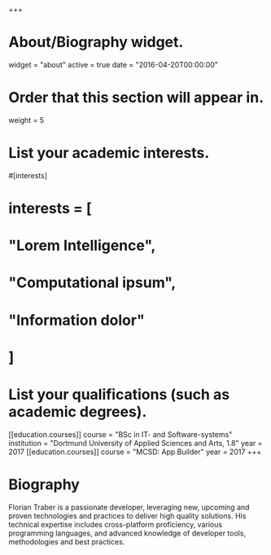 +++
# About/Biography widget.
widget = "about"
active = true
date = "2016-04-20T00:00:00"

# Order that this section will appear in.
weight = 5

# List your academic interests.
#[interests]
#  interests = [
#    "Lorem Intelligence",
#    "Computational ipsum",
#    "Information dolor"
#  ]

# List your qualifications (such as academic degrees).

[[education.courses]]
  course = "BSc in IT- and Software-systems"
  institution = "Dortmund University of Applied Sciences and Arts, 1.8"
  year = 2017
[[education.courses]]
  course = "MCSD: App Builder"
  year = 2017
+++

# Biography
Florian Traber is a passionate developer, leveraging new, upcoming and proven technologies and practices to deliver high quality solutions. His technical expertise includes cross-platform proficiency, various programming languages, and advanced knowledge of developer tools, methodologies and best practices.
